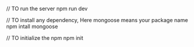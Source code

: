 // TO run the server
npm run dev

// TO install any dependency, Here mongoose means your package name
npm intall mongoose

// TO initialize the npm
npm init
